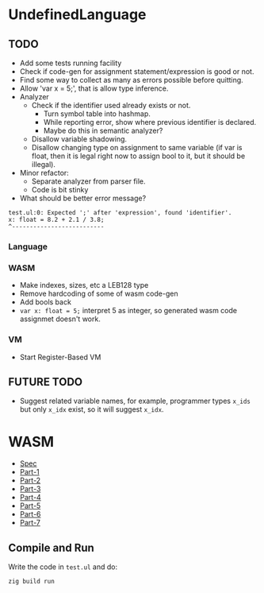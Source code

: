 # UndefinedLanguage

## TODO

- Add some tests running facility
- Check if code-gen for assignment statement/expression is good or not.
- Find some way to collect as many as errors possible before quitting.
- Allow 'var x = 5;', that is allow type inference.
- Analyzer
    - Check if the identifier used already exists or not.
        - Turn symbol table into hashmap.
        - While reporting error, show where previous identifier is declared.
        - Maybe do this in semantic analyzer?
    - Disallow variable shadowing.
    - Disallow changing type on assignment to same variable (if var is float, then it is legal right now to assign bool to it, but it should be illegal).
- Minor refactor:
    - Separate analyzer from parser file.
    - Code is bit stinky
- What should be better error message?
```
test.ul:0: Expected ';' after 'expression', found 'identifier'.
x: float = 8.2 + 2.1 / 3.8;
^--------------------------
```

### Language

### WASM
- Make indexes, sizes, etc a LEB128 type
- Remove hardcoding of some of wasm code-gen
- Add bools back
- `var x: float = 5;` interpret 5 as integer, so generated wasm code assignmet doesn't work.

### VM
- Start Register-Based VM

## FUTURE TODO
- Suggest related variable names, for example, programmer types `x_ids` but only `x_idx` exist, so it will suggest `x_idx`.

# WASM

- [Spec](https://webassembly.github.io/spec/core/)
- [Part-1](https://coinexsmartchain.medium.com/wasm-introduction-part-1-binary-format-57895d851580)
- [Part-2](https://coinexsmartchain.medium.com/wasm-introduction-part-2-instruction-set-operand-stack-38e5171b52e6)
- [Part-3](https://coinexsmartchain.medium.com/wasm-introduction-part-3-memory-7426f19c9624)
- [Part-4](https://coinexsmartchain.medium.com/wasm-introduction-part-4-function-call-9ddf62272f15)
- [Part-5](https://coinexsmartchain.medium.com/wasm-introduction-part-5-control-instructions-1cc21a180618)
- [Part-6](https://coinexsmartchain.medium.com/wasm-introduction-part-6-table-indirect-call-65ad0404b003)
- [Part-7](https://coinexsmartchain.medium.com/wasm-introduction-part-7-text-format-2d608e50daab)

## Compile and Run

Write the code in `test.ul` and do:

```
zig build run
```
